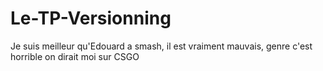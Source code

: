 # Le-TP-Versionning
Je suis meilleur qu'Edouard a smash, il est vraiment mauvais, genre c'est horrible on dirait moi sur CSGO
